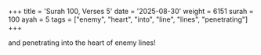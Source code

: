 +++
title = 'Surah 100, Verses 5'
date = '2025-08-30'
weight = 6151
surah = 100
ayah = 5
tags = ["enemy", "heart", "into", "line", "lines", "penetrating"]
+++

and penetrating into the heart of enemy lines!